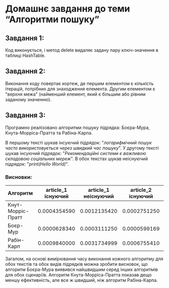 # Домашнє завдання до теми “Алгоритми пошуку”

## Завдання 1:

Код виконується, і метод delete видаляє задану пару ключ-значення в таблиці HashTable.

## Завдання 2:

Виконання коду повертає кортеж, де першим елементом є кількість ітерацій, потрібних для знаходження елемента. Другим елементом є "верхня межа" (найменший елемент, який є більшим або рівним заданому значенню).

## Завдання 3:

Програмно реалізовано алгоритми пошуку підрядка: Боєра-Мура, Кнута-Морріса-Пратта та Рабіна-Карпа.

В першому тексті шукав інсуючий підрядок: "_логарифмічний пошук часто використовується через швидкий час пошуку_".
У другому тексті шукав інсуючий підрядок: "_Рекомендаційні системи є важливою складовою соціальних мереж_".
В обох текстах шукав неіснуючий підрядок: "_print(Hello World)_".

### Висновки:

| Алгоритм          | article_1 існуючий | article_1 неіснуючий | article_2 існуючий | article_2 неіснуючий |
| ----------------- | ------------------ | -------------------- | ------------------ | -------------------- |
| Кнут-Морріс-Пратт | 0.0004354590       | 0.0012135420         | 0.0002751250       | 0.0016402080         |
| Боєр-Мур          | 0.0000628340       | 0.0003111250         | 0.0000599169       | 0.0003686250         |
| Рабін-Карп        | 0.0009840000       | 0.0031734999         | 0.0006755410       | 0.00411662499        |

Загалом, на основі вимірювання часу виконання кожного алгоритму для обох текстів та обох видів підрядків можна зробити висновок, що алгоритм Боєра-Мура виявився найшвидшим серед інших алгоритмів для обох сценаріїв.
Алгоритм Кнутa-Моррісa-Праттa показав дещо меншу ефективність, але все ж швидший, ніж алгоритм Рабіна-Карпа.
